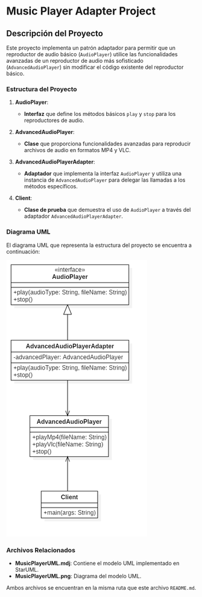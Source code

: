 # Music Player Adapter Project

## Descripción del Proyecto

Este proyecto implementa un patrón adaptador para permitir que un reproductor de audio básico (`AudioPlayer`) utilice las funcionalidades avanzadas de un reproductor de audio más sofisticado (`AdvancedAudioPlayer`) sin modificar el código existente del reproductor básico.

### Estructura del Proyecto

1. **AudioPlayer**: 
   - **Interfaz** que define los métodos básicos `play` y `stop` para los reproductores de audio.

2. **AdvancedAudioPlayer**: 
   - **Clase** que proporciona funcionalidades avanzadas para reproducir archivos de audio en formatos MP4 y VLC.

3. **AdvancedAudioPlayerAdapter**: 
   - **Adaptador** que implementa la interfaz `AudioPlayer` y utiliza una instancia de `AdvancedAudioPlayer` para delegar las llamadas a los métodos específicos.

4. **Client**: 
   - **Clase de prueba** que demuestra el uso de `AudioPlayer` a través del adaptador `AdvancedAudioPlayerAdapter`.

### Diagrama UML

El diagrama UML que representa la estructura del proyecto se encuentra a continuación:

![Diagrama UML](MusicPlayerUML.png)

### Archivos Relacionados

- **MusicPlayerUML.mdj**: Contiene el modelo UML implementado en StarUML.
- **MusicPlayerUML.png**: Diagrama del modelo UML.

Ambos archivos se encuentran en la misma ruta que este archivo `README.md`.
